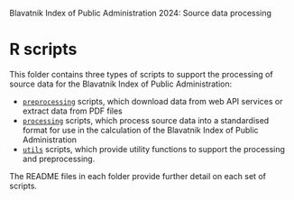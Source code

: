 Blavatnik Index of Public Administration 2024: Source data processing

# R scripts

This folder contains three types of scripts to support the processing of
source data for the Blavatnik Index of Public Administration:

- [`preprocessing`](preprocessing/) scripts, which download data from web API
  services or extract data from PDF files
- [`processing`](processing/) scripts, which process source data into a
  standardised format for use in the calculation of the Blavatnik Index of
  Public Administration
- [`utils`](utils/) scripts, which provide utility functions to support the
  processing and preprocessing.

The README files in each folder provide further detail on each set of scripts.
